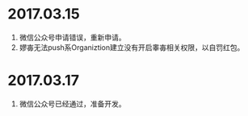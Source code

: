 # 2017.03.15 #

1. 微信公众号申请错误，重新申请。
2. 嫪毐无法push系Organiztion建立没有开启睾毐相关权限，以自罚红包。

# 2017.03.17 #

1. 微信公众号已经通过，准备开发。
